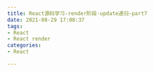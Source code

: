 ```yaml
---
title: React源码学习-render阶段-update递归-part7
date: 2021-08-29 17:08:37
tags:
- React
- React render
categories:
- React

---
```


